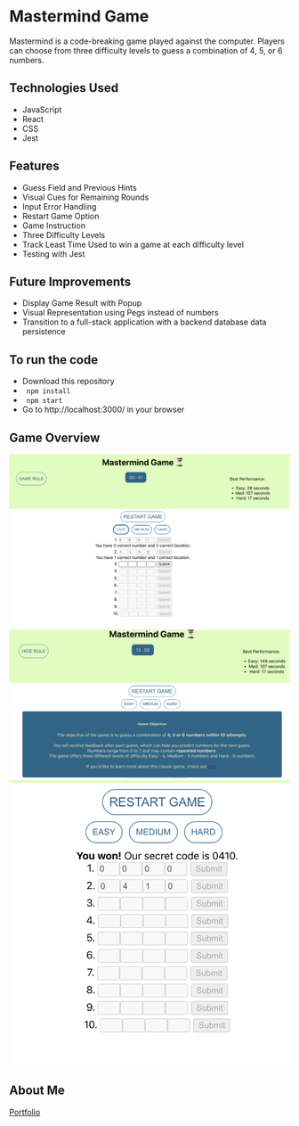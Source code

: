 # Mastermind Game

Mastermind is a code-breaking game played against the computer. Players can choose from three difficulty levels to guess a combination of 4, 5, or 6 numbers.


## Technologies Used

- JavaScript
- React
- CSS
- Jest

## Features

- Guess Field and Previous Hints
- Visual Cues for Remaining Rounds
- Input Error Handling
- Restart Game Option
- Game Instruction
- Three Difficulty Levels
- Track Least Time Used to win a game at each difficulty level
- Testing with Jest

## Future Improvements
- Display Game Result with Popup
- Visual Representation using Pegs instead of numbers
- Transition to a full-stack application with a backend database data persistence

## To run the code
- Download this repository
- ``` npm install```
- ``` npm start```
- Go to http://localhost:3000/ in your browser


## Game Overview

![Game Overview](/src/images/mastermind_overview.png)
![Game Instruction](/src/images/game_rule.png)
![Wining a game](/src/images/game_win.png)


## About Me

[Portfolio](https://www.emmacancode.com/)